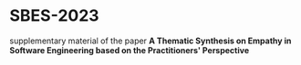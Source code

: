 # SBES-2023
supplementary material of the paper **A Thematic Synthesis on Empathy in Software Engineering based on the Practitioners' Perspective**
